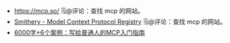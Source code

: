 -  https://mcp.so/ 🗒@评论：查找 mcp 的网站。
- [Smithery - Model Context Protocol Registry](https://smithery.ai/) 🗒@评论：查找 mcp 的网站。
- [6000字+6个案例：写给普通人的MCP入门指南](https://mp.weixin.qq.com/s/BjsoBsUxCzeqXZq46_nrog)
